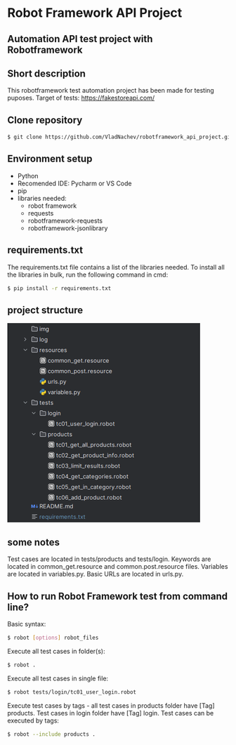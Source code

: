 # Robot Framework API Project
## Automation API test project with Robotframework
## Short description
This robotframework test automation project has been made for testing puposes. Target of tests: https://fakestoreapi.com/
## Clone repository
```bash
$ git clone https://github.com/VladNachev/robotframework_api_project.git
```
## Environment setup
- Python
- Recomended IDE: Pycharm or VS Code
- pip
- libraries needed: 
  - robot framework
  - requests
  - robotframework-requests
  - robotframework-jsonlibrary
## requirements.txt
The requirements.txt file contains a list of the libraries needed. To install all the libraries in bulk, run the following command in cmd: 
```bash
$ pip install -r requirements.txt
```
## project structure
![plot](./img/structure.png)
## some notes
Test cases are located in tests/products and tests/login. 
Keywords are located in common_get.resource and common.post.resource files. 
Variables are located in variables.py.
Basic URLs are located in urls.py.
## How to run Robot Framework test from command line?
Basic syntax:
```bash
$ robot [options] robot_files
```
Execute all test cases in folder(s):
```bash
$ robot .
```
Execute all test cases in single file:
```bash
$ robot tests/login/tc01_user_login.robot
```
Execute test cases by tags - all test cases in products folder have [Tag] products. Test cases in login folder have [Tag] login. Test cases can be executed by tags:
```bash
$ robot --include products .
```